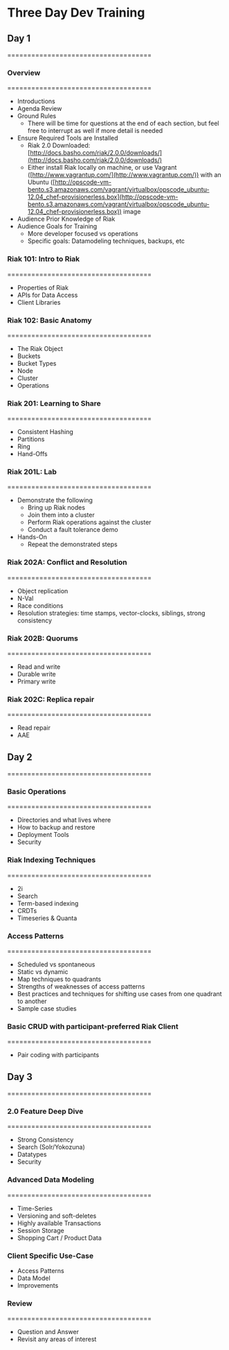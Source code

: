 # Three Day Dev Training

## Day 1
====================================

### Overview

====================================

* Introductions
* Agenda Review
* Ground Rules
	* There will be time for questions at the end of each section, but feel free to interrupt as well if more detail is needed
* Ensure Required Tools are Installed
	* Riak 2.0 Downloaded: [http://docs.basho.com/riak/2.0.0/downloads/](http://docs.basho.com/riak/2.0.0/downloads/)
	* Either install Riak locally on machine, or use Vagrant ([http://www.vagrantup.com/](http://www.vagrantup.com/)) with an Ubuntu ([http://opscode-vm-bento.s3.amazonaws.com/vagrant/virtualbox/opscode_ubuntu-12.04_chef-provisionerless.box](http://opscode-vm-bento.s3.amazonaws.com/vagrant/virtualbox/opscode_ubuntu-12.04_chef-provisionerless.box)) image
* Audience Prior Knowledge of Riak
* Audience Goals for Training
	* More developer focused vs operations
	* Specific goals: Datamodeling techniques, backups, etc

### Riak 101: Intro to Riak

====================================

* Properties of Riak
* APIs for Data Access
* Client Libraries

### Riak 102: Basic Anatomy

====================================

* The Riak Object
* Buckets
* Bucket Types
* Node
* Cluster
* Operations

### Riak 201: Learning to Share

====================================

* Consistent Hashing
* Partitions
* Ring
* Hand-Offs

### Riak 201L: Lab

====================================

* Demonstrate the following
	* Bring up Riak nodes
	* Join them into a cluster
	* Perform Riak operations against the cluster
	* Conduct a fault tolerance demo
* Hands-On
	* Repeat the demonstrated steps

### Riak 202A: Conflict and Resolution

====================================

* Object replication
* N-Val
* Race conditions
* Resolution strategies: time stamps, vector-clocks, siblings, strong consistency

### Riak 202B:  Quorums

====================================

* Read and write
* Durable write
* Primary write

### Riak 202C: Replica repair

====================================

* Read repair
* AAE

## Day 2
====================================

### Basic Operations

====================================

* Directories and what lives where
* How to backup and restore
* Deployment Tools
* Security

### Riak Indexing Techniques

====================================

* 2i
* Search
* Term-based indexing
* CRDTs
* Timeseries & Quanta

### Access Patterns

====================================

* Scheduled vs spontaneous
* Static vs dynamic
* Map techniques to quadrants
* Strengths of weaknesses of access patterns
* Best practices and techniques for shifting use cases from one quadrant to another
* Sample case studies


### Basic CRUD with participant-preferred Riak Client

====================================

* Pair coding with participants

## Day 3
====================================

### 2.0 Feature Deep Dive

====================================

* Strong Consistency
* Search (Solr/Yokozuna)
* Datatypes
* Security

### Advanced Data Modeling

====================================

* Time-Series
* Versioning and soft-deletes
* Highly available Transactions
* Session Storage
* Shopping Cart / Product Data

### Client Specific Use-Case

* Access Patterns
* Data Model
* Improvements

### Review

====================================

* Question and Answer
* Revisit any areas of interest
